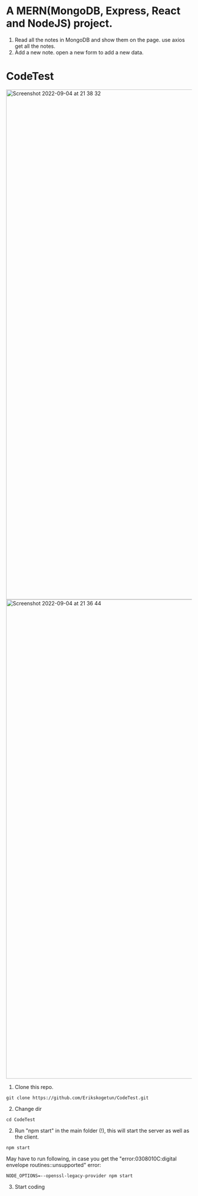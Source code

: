 # A MERN(MongoDB, Express, React and NodeJS) project. 

1. Read all the notes in MongoDB and show them on the page. use axios get all the notes. 
2. Add a new note. open a new form to add a new data. 


# CodeTest
<img width="1380" alt="Screenshot 2022-09-04 at 21 38 32" src="https://user-images.githubusercontent.com/80680154/188330870-3b8e42ac-e86d-4dfc-969a-788328f1949b.png"><img width="1297" alt="Screenshot 2022-09-04 at 21 36 44" src="https://user-images.githubusercontent.com/80680154/188330872-693e2aea-0ab5-445f-8456-6d6dfc08d230.png">
1. Clone this repo.

```
git clone https://github.com/Erikskogetun/CodeTest.git
```

2. Change dir
```
cd CodeTest
```

2. Run "npm start" in the main folder (!), this will start the server as well as the client.

```
npm start
```

May have to run following, in case you get the "error:0308010C:digital envelope routines::unsupported" error:

```
NODE_OPTIONS=--openssl-legacy-provider npm start
```

3. Start coding
